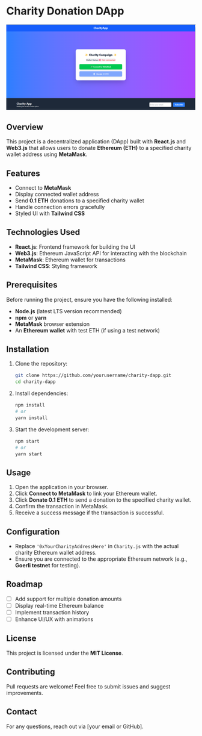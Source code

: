 # Charity Donation DApp

<img src="./public/Charity DApp.png">


## Overview
This project is a decentralized application (DApp) built with **React.js** and **Web3.js** that allows users to donate **Ethereum (ETH)** to a specified charity wallet address using **MetaMask**.


## Features
- Connect to **MetaMask**
- Display connected wallet address
- Send **0.1 ETH** donations to a specified charity wallet
- Handle connection errors gracefully
- Styled UI with **Tailwind CSS**

## Technologies Used
- **React.js**: Frontend framework for building the UI
- **Web3.js**: Ethereum JavaScript API for interacting with the blockchain
- **MetaMask**: Ethereum wallet for transactions
- **Tailwind CSS**: Styling framework

## Prerequisites
Before running the project, ensure you have the following installed:
- **Node.js** (latest LTS version recommended)
- **npm** or **yarn**
- **MetaMask** browser extension
- An **Ethereum wallet** with test ETH (if using a test network)

## Installation

1. Clone the repository:
   ```bash
   git clone https://github.com/yourusername/charity-dapp.git
   cd charity-dapp
   ```

2. Install dependencies:
   ```bash
   npm install
   # or
   yarn install
   ```

3. Start the development server:
   ```bash
   npm start
   # or
   yarn start
   ```

## Usage
1. Open the application in your browser.
2. Click **Connect to MetaMask** to link your Ethereum wallet.
3. Click **Donate 0.1 ETH** to send a donation to the specified charity wallet.
4. Confirm the transaction in MetaMask.
5. Receive a success message if the transaction is successful.

## Configuration
- Replace `'0xYourCharityAddressHere'` in `Charity.js` with the actual charity Ethereum wallet address.
- Ensure you are connected to the appropriate Ethereum network (e.g., **Goerli testnet** for testing).

## Roadmap
- [ ] Add support for multiple donation amounts
- [ ] Display real-time Ethereum balance
- [ ] Implement transaction history
- [ ] Enhance UI/UX with animations

## License
This project is licensed under the **MIT License**.

## Contributing
Pull requests are welcome! Feel free to submit issues and suggest improvements.

## Contact
For any questions, reach out via [your email or GitHub].

